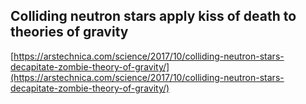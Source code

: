 ## Colliding neutron stars apply kiss of death to theories of gravity
  
  [https://arstechnica.com/science/2017/10/colliding-neutron-stars-decapitate-zombie-theory-of-gravity/](https://arstechnica.com/science/2017/10/colliding-neutron-stars-decapitate-zombie-theory-of-gravity/)